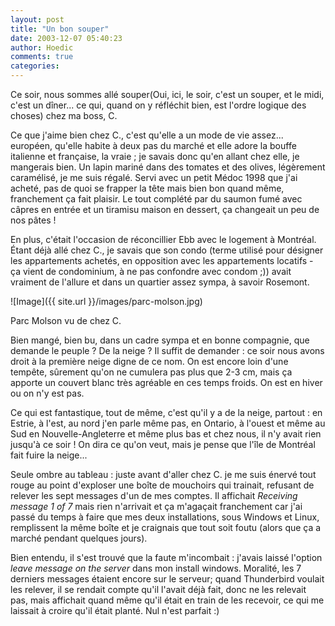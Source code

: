 ```yaml
---
layout: post
title: "Un bon souper"
date: 2003-12-07 05:40:23
author: Hoedic
comments: true
categories: 
---
```



Ce soir, nous sommes allé souper(Oui, ici, le soir, c'est un souper, et le midi, c'est un dîner... ce qui, quand on y réfléchit bien, est l'ordre logique des choses) chez ma boss, C.

Ce que j'aime bien chez C., c'est qu'elle a un mode de vie assez... européen, qu'elle habite à deux pas du marché  et elle adore la bouffe italienne et française, la vraie ; je savais donc qu'en allant chez elle, je mangerais bien. Un lapin mariné dans des tomates et des olives, légèrement caramélisé, je me suis régalé. Servi avec un petit Médoc 1998 que j'ai acheté, pas de quoi se frapper la tête mais bien bon quand même, franchement ça fait plaisir. Le tout complété par du saumon fumé avec câpres en entrée et un tiramisu maison en dessert, ça changeait un peu de nos pâtes !

En plus, c'était l'occasion de réconcillier Ebb avec le logement à Montréal. Étant déjà allé chez C., je savais que son condo (terme utilisé pour désigner les appartements achetés, en opposition avec les appartements locatifs - ça vient de condominium, à ne pas confondre avec condom ;)) avait vraiment de l'allure et dans un quartier assez sympa, à savoir Rosemont.

![Image]({{ site.url }}/images/parc-molson.jpg)
<div class="photoattrib">Parc Molson vu de chez C.</div>



Bien mangé, bien bu, dans un cadre sympa et en bonne compagnie, que demande le peuple ? De la neige ? Il suffit de demander : ce soir nous avons droit à la première neige digne de ce nom. On est encore loin d'une tempête, sûrement qu'on ne cumulera pas plus que 2-3 cm, mais ça apporte un couvert blanc très agréable en ces temps froids. On est en hiver ou on n'y est pas.

Ce qui est fantastique, tout de même, c'est qu'il y a de la neige, partout : en Estrie, à l'est, au nord j'en parle même pas, en Ontario, à l'ouest et même au Sud en Nouvelle-Angleterre et même plus bas et chez nous, il n'y avait rien jusqu'à ce soir ! On dira ce qu'on veut, mais je pense que l'île de Montréal fait fuire la neige...

Seule ombre au tableau : juste avant d'aller chez C. je me suis énervé tout rouge au point d'exploser une boîte de mouchoirs qui trainait,  refusant de relever les sept messages d'un de mes comptes. Il affichait *Receiving message 1 of 7* mais rien n'arrivait et ça m'agaçait franchement car j'ai passé du temps à faire que mes deux installations, sous Windows et Linux, remplissent la même boîte et je craignais que tout soit foutu (alors que ça a marché pendant quelques jours).

Bien entendu, il s'est trouvé que la faute m'incombait : j'avais laissé l'option *leave message on the server* dans mon install windows. Moralité, les 7 derniers messages étaient encore sur le serveur; quand Thunderbird voulait les relever, il se rendait compte qu'il l'avait déjà fait, donc ne les relevait pas, mais affichait quand même qu'il était en train de les recevoir, ce qui me laissait à croire qu'il était planté. Nul n'est parfait :)